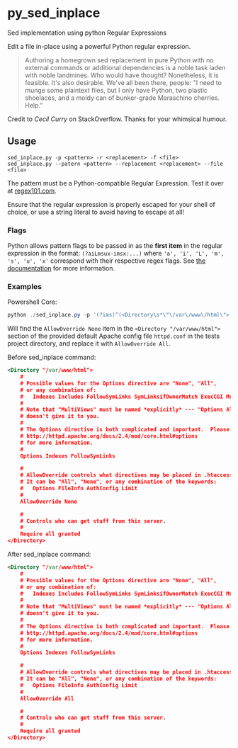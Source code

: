 # py_sed_inplace
Sed implementation using python Regular Expressions

Edit a file in-place using a powerful Python regular expression.

>Authoring a homegrown sed replacement in pure Python with no external commands or additional dependencies is a noble task laden with noble landmines. Who would have thought?
>Nonetheless, it is feasible. It's also desirable. We've all been there, people: "I need to munge some plaintext files, but I only have Python, two plastic shoelaces, and a moldy can of bunker-grade Maraschino cherries. Help."

Credit to *Cecil Curry* on StackOverflow. Thanks for your whimsical humour.

## Usage

```
sed_inplace.py -p <pattern> -r <replacement> -f <file>
sed_inplace.py --patern <pattern> --replacement <replacement> --file <file>
```

The pattern must be a Python-compatible Regular Expression. Test it over at [regex101.com](https://regex101.com/r/QfFaCY/10).

Ensure that the regular expression is properly escaped for your shell of choice, or use a string literal to avoid having to escape at all!

### Flags

Python allows pattern flags to be passed in as the **first item** in the regular expression in the format:
`(?aiLmsux-imsx:...)` where `'a', 'i', 'L', 'm', 's', 'u', 'x'` correspond with their respective regex flags.
See [the documentation](https://docs.python.org/3/library/re.html#re.Pattern.flags) for more information.

### Examples

Powershell Core:
```powershell
python ./sed_inplace.py -p '(?ims)^(<Directory\s*\"\/var\/www\/html\">.*?AllowOverride\s*)(None|All|Options|FileInfo|AuthConfig|Limit)+(.*?<\/Directory>)$' -r '\g<1>All\g<3>' -i './tests/httpd.conf'
```

Will find the `AllowOverride None` item in the `<Directory "/var/www/html">` section of the provided default Apache config file `httpd.conf` in the tests project directory, and replace it with `AllowOverride All`.

Before sed_inplace command:
```xml
<Directory "/var/www/html">
    #
    # Possible values for the Options directive are "None", "All",
    # or any combination of:
    #   Indexes Includes FollowSymLinks SymLinksifOwnerMatch ExecCGI MultiViews
    #
    # Note that "MultiViews" must be named *explicitly* --- "Options All"
    # doesn't give it to you.
    #
    # The Options directive is both complicated and important.  Please see
    # http://httpd.apache.org/docs/2.4/mod/core.html#options
    # for more information.
    #
    Options Indexes FollowSymLinks

    #
    # AllowOverride controls what directives may be placed in .htaccess files.
    # It can be "All", "None", or any combination of the keywords:
    #   Options FileInfo AuthConfig Limit
    #
    AllowOverride None

    #
    # Controls who can get stuff from this server.
    #
    Require all granted
</Directory>
```

After sed_inplace command:
```xml
<Directory "/var/www/html">
    #
    # Possible values for the Options directive are "None", "All",
    # or any combination of:
    #   Indexes Includes FollowSymLinks SymLinksifOwnerMatch ExecCGI MultiViews
    #
    # Note that "MultiViews" must be named *explicitly* --- "Options All"
    # doesn't give it to you.
    #
    # The Options directive is both complicated and important.  Please see
    # http://httpd.apache.org/docs/2.4/mod/core.html#options
    # for more information.
    #
    Options Indexes FollowSymLinks

    #
    # AllowOverride controls what directives may be placed in .htaccess files.
    # It can be "All", "None", or any combination of the keywords:
    #   Options FileInfo AuthConfig Limit
    #
    AllowOverride All

    #
    # Controls who can get stuff from this server.
    #
    Require all granted
</Directory>
```
